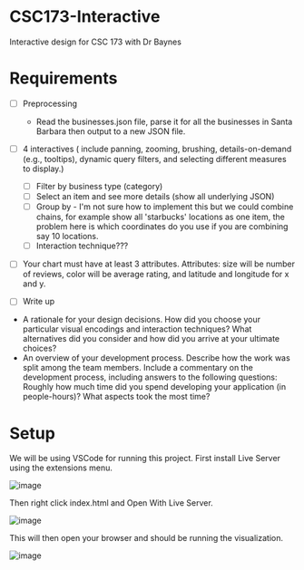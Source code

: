 # CSC173-Interactive
Interactive design for CSC 173 with Dr Baynes

# Requirements
- [ ] Preprocessing
  - Read the businesses.json file, parse it for all the businesses in Santa Barbara then output to a new JSON file.
 
- [ ] 4 interactives ( include panning, zooming, brushing, details-on-demand (e.g., tooltips), dynamic query filters, and selecting different measures to display.)
  - [ ] Filter by business type (category)
  - [ ] Select an item and see more details (show all underlying JSON)
  - [ ] Group by - I'm not sure how to implement this but we could combine chains, for example show all 'starbucks' locations as one item, the problem here is which coordinates do you use if you are combining say 10 locations.
  - [ ] Interaction technique???
  
- [ ] Your chart must have at least 3 attributes. Attributes: size will be number of reviews, color will be average rating, and latitude and longitude for x and y.

 - [ ] Write up
  - A rationale for your design decisions. How did you choose your particular visual encodings and interaction techniques? What alternatives did you consider and how did you arrive at your ultimate choices?
  - An overview of your development process. Describe how the work was split among the team members. Include a commentary on the development process, including answers to the following questions: Roughly how much time did you spend developing your application (in people-hours)? What aspects took the most time?

# Setup

We will be using VSCode for running this project. First install Live Server using the extensions menu.

![image](https://user-images.githubusercontent.com/39971693/199818995-d84bfa44-e474-4a0e-a5e8-15cd93e22698.png)

Then right click index.html and Open With Live Server.

![image](https://user-images.githubusercontent.com/39971693/199819047-b473269a-d26f-4428-8123-84c70a8fb964.png)
 
 This will then open your browser and should be running the visualization.
 
 ![image](https://user-images.githubusercontent.com/39971693/199819201-58fd420c-65b3-46e4-bf13-2c29f0f961e2.png)
